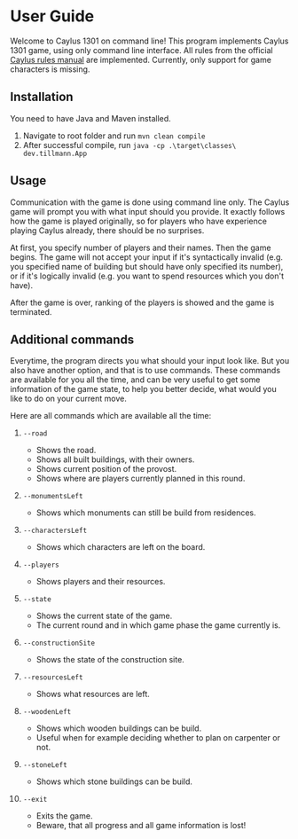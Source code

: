 # User Guide
Welcome to Caylus 1301 on command line!
This program implements Caylus 1301 game, using only command line interface.
All rules from the official [Caylus rules manual]() are implemented.
Currently, only support for game characters is missing.

## Installation
You need to have Java and Maven installed.
1. Navigate to root folder and run `mvn clean compile`
2. After successful compile, run `java -cp .\target\classes\ dev.tillmann.App`

## Usage
Communication with the game is done using command line only.
The Caylus game will prompt you with what input should you provide.
It exactly follows how the game is played originally, so for players who have experience playing Caylus already, there should be no surprises.

At first, you specify number of players and their names.
Then the game begins.
The game will not accept your input if it's syntactically invalid (e.g. you specified name of building but should have only specified its number), or if it's logically invalid (e.g. you want to spend resources which you don't have).

After the game is over, ranking of the players is showed and the game is terminated.

## Additional commands
Everytime, the program directs you what should your input look like.
But you also have another option, and that is to use commands.
These commands are available for you all the time, and can be very useful to get some information of the game state, to help you better decide, what would you like to do on your current move.

Here are all commands which are available all the time:
1. `--road`
   * Shows the road.
   * Shows all built buildings, with their owners.
   * Shows current position of the provost.
   * Shows where are players currently planned in this round.

1. `--monumentsLeft`
   * Shows which monuments can still be build from residences.

1. `--charactersLeft`
   * Shows which characters are left on the board.

1. `--players`
   * Shows players and their resources.

1. `--state`
   * Shows the current state of the game.
   * The current round and in which game phase the game currently is.

1. `--constructionSite`
   * Shows the state of the construction site.

1. `--resourcesLeft`
   * Shows what resources are left.

1. `--woodenLeft`
   * Shows which wooden buildings can be build.
   * Useful when for example deciding whether to plan on carpenter or not.

1. `--stoneLeft`
   * Shows which stone buildings can be build.

1. `--exit`
   * Exits the game.
   * Beware, that all progress and all game information is lost!

